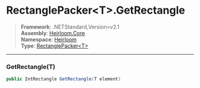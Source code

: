 # RectanglePacker\<T>.GetRectangle

> **Framework**: .NETStandard,Version=v2.1  
> **Assembly**: [Heirloom.Core][0]  
> **Namespace**: [Heirloom][0]  
> **Type**: [RectanglePacker\<T>][1]

--------------------------------------------------------------------------------

### GetRectangle(T)

```cs
public IntRectangle GetRectangle(T element)
```

[0]: ../Heirloom.Core.md
[1]: Heirloom.RectanglePacker[T].md
